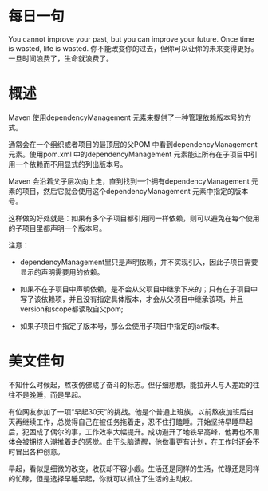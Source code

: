 # 每日一句
You cannot improve your past, but you can improve your future. Once time is wasted, life is wasted. 
你不能改变你的过去，但你可以让你的未来变得更好。一旦时间浪费了，生命就浪费了。


# 概述

Maven 使用dependencyManagement 元素来提供了一种管理依赖版本号的方式。

通常会在一个组织或者项目的最顶层的父POM 中看到dependencyManagement 元素。使用pom.xml 中的dependencyManagement 元素能让所有在子项目中引用一个依赖而不用显式的列出版本号。

Maven 会沿着父子层次向上走，直到找到一个拥有dependencyManagement 元素的项目，然后它就会使用这个dependencyManagement 元素中指定的版本号。

这样做的好处就是：如果有多个子项目都引用同一样依赖，则可以避免在每个使用的子项目里都声明一个版本号。

注意：

- dependencyManagement里只是声明依赖，并不实现引入，因此子项目需要显示的声明需要用的依赖。

- 如果不在子项目中声明依赖，是不会从父项目中继承下来的；只有在子项目中写了该依赖项，并且没有指定具体版本，才会从父项目中继承该项，并且version和scope都读取自父pom;

- 如果子项目中指定了版本号，那么会使用子项目中指定的jar版本。





# 美文佳句

不知什么时候起，熬夜仿佛成了奋斗的标志。但仔细想想，能拉开人与人差距的往往不是晚睡，而是早起。

有位网友参加了一项“早起30天”的挑战。他是个普通上班族，以前熬夜加班后白天再继续工作，总觉得自己在被任务拖着走，忍不住打瞌睡。开始坚持早睡早起后，犯困成了偶尔的事，工作效率大幅提升。成功避开了地铁早高峰，他再也不用体会被拥挤人潮推着走的感觉。由于头脑清醒，他做事更有计划，在工作时还会不时冒出各种创意。

早起，看似是细微的改变，收获却不容小觑。生活还是同样的生活，忙碌还是同样的忙碌，但是选择早睡早起，你就可以抓住了生活的主动权。
